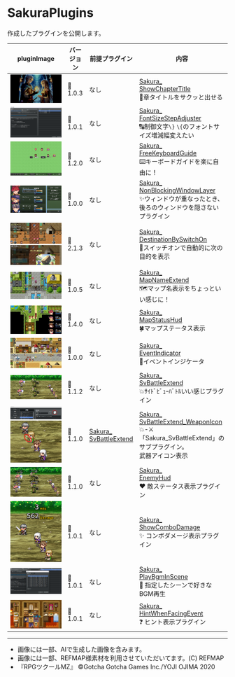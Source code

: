 # SakuraPlugins

作成したプラグインを公開します。

| pluginImage                                                                                                                                                                                                                                                            | バージョン | 前提プラグイン                                                              | 内容                                                                                                                                                                               |
| ---------------------------------------------------------------------------------------------------------------------------------------------------------------------------------------------------------------------------------------------------------------------- | ---------- | --------------------------------------------------------------------------- | ---------------------------------------------------------------------------------------------------------------------------------------------------------------------------------- |
| <a href="Sakura_ShowChapterTitle/Sakura_ShowChapterTitle.md"><img src="images/image.png" alt="alt text"></a>                                                                                                                                                           | 🎉1.0.3     | なし                                                                        | [Sakura_<br>ShowChapterTitle](Sakura_ShowChapterTitle/Sakura_ShowChapterTitle.md)  <br>🌟章タイトルをサクッと出せる                                                                 |
| <a href="Sakura_FontSizeStepAdjuster/Sakura_FontSizeStepAdjuster.md"><img src="images/image-1.png" alt="alt text"></a>                                                                                                                                                 | 🎉1.0.1     | なし                                                                        | [Sakura_<br>FontSizeStepAdjuster](Sakura_FontSizeStepAdjuster/Sakura_FontSizeStepAdjuster.md)<br>🔠制御文字`\}` `\{`のフォントサイズ増減幅変えたい                                  |
| <a href="Sakura_FreeKeyboardGuide/Sakura_FreeKeyboardGuide.md"><img src="images/image-10.png" alt="alt text"></a>                                                                                                                                                      | 🎉1.2.0     | なし                                                                        | [Sakura_<br>FreeKeyboardGuide](Sakura_FreeKeyboardGuide/Sakura_FreeKeyboardGuide.md)<br>⌨️キーボードガイドを楽に自由に！                                                            |
| <a href="Sakura_NonBlockingWindowLayer/Sakura_NonBlockingWindowLayer.md"><img src="images/image-6.png" alt="alt text"></a>                                                                                                                                             | 🎉1.0.0     | なし                                                                        | [Sakura_<br>NonBlockingWindowLayer](Sakura_NonBlockingWindowLayer/Sakura_NonBlockingWindowLayer.md)<br>✨ウィンドウが重なったとき、後ろのウィンドウを隠さないプラグイン             |
| <a href="Sakura_DestinationBySwitchOn/Sakura_DestinationBySwitchOn.md"><img src="images/image-20.png" alt="alt text"></a><a href="Sakura_DestinationBySwitchOn/Sakura_DestinationBySwitchOn.md"><img src="images/image-19.png" alt="alt text"></a>                     | 🎉2.1.3     | なし                                                                        | [Sakura_<br>DestinationBySwitchOn](Sakura_DestinationBySwitchOn/Sakura_DestinationBySwitchOn.md)<br>🧭スイッチオンで自動的に次の目的を表示                                          |
| <a href="Sakura_MapNameExtend/Sakura_MapNameExtend.md"><img src="images/image-12.png" alt="alt text"></a>                                                                                                                                                              | 🎉1.0.5     | なし                                                                        | [Sakura_<br>MapNameExtend](Sakura_MapNameExtend/Sakura_MapNameExtend.md)<br>🗺️マップ名表示をちょっといい感じに！                                                                    |
| <a href="Sakura_MapStatusHud/Sakura_MapStatusHud.md"><img src="images/image-14.png" alt="alt text"></a>                                                                                                                                                                | 🎉1.4.0     | なし                                                                        | [Sakura_<br>MapStatusHud](Sakura_MapStatusHud/Sakura_MapStatusHud.md) <br>🍀マップステータス表示                                                                                    |
| <a href="Sakura_EventIndicator/Sakura_EventIndicator.md"><img src="images/image-16.png" alt="alt text"></a>                                                                                                                                                            | 🎉1.0.0     | なし                                                                        | [Sakura_<br>EventIndicator](Sakura_EventIndicator/Sakura_EventIndicator.md) <br>🔔イベントインジケータ                                                                              |
| <a href="Sakura_SvBattleExtend/Sakura_SvBattleExtend.md"><img src="images/image-22.png" alt="alt text"></a>                                                                                                                                                            | 🎉1.1.2     | なし                                                                        | [Sakura_<br>SvBattleExtend](Sakura_SvBattleExtend/Sakura_SvBattleExtend.md) <br>💥ｻｲﾄﾞﾋﾞｭｰﾊﾞﾄﾙいい感じプラグイン                                                                       |
| <a href="Sakura_SvBattleExtend_WeaponIcon/Sakura_SvBattleExtend_WeaponIcon.md"><img src="images/image-25.png" alt="alt text"></a><br><a href="Sakura_SvBattleExtend_WeaponIcon/Sakura_SvBattleExtend_WeaponIcon.md"><img src="images/image-26.png" alt="alt text"></a> | 🎉1.1.0     | [Sakura_<br>SvBattleExtend](Sakura_SvBattleExtend/Sakura_SvBattleExtend.md) | [Sakura_<br>SvBattleExtend_WeaponIcon](Sakura_SvBattleExtend_WeaponIcon/Sakura_SvBattleExtend_WeaponIcon.md)<br>💥-⚔️「Sakura_SvBattleExtend」のサブプラグイン。<br>武器アイコン表示 |
| <a href="Sakura_EnemyHud/Sakura_EnemyHud.md"><img src="images/image-23.png" alt="alt text"></a>                                                                                                                                                                        | 🎉1.1.0     | なし                                                                        | [Sakura_<br>EnemyHud](Sakura_EnemyHud/Sakura_EnemyHud.md) <br>❤️ 敵ステータス表示プラグイン                                                                                         |
| <a href="Sakura_ShowComboDamage/Sakura_ShowComboDamage.md"><img src="images/image-24.png" alt="alt text"></a>                                                                                                                                                          | 🎉1.0.1     | なし                                                                        | [Sakura_<br>ShowComboDamage](Sakura_ShowComboDamage/Sakura_ShowComboDamage.md) <br>✨ コンボダメージ表示プラグイン                                                                  |
| <a href="Sakura_PlayBgmInScene/Sakura_PlayBgmInScene.md"><img src="images/image-27.png" alt="alt text"></a>                                                                                                                                                            | 🎉1.0.1     | なし                                                                        | [Sakura_<br>PlayBgmInScene](Sakura_PlayBgmInScene/Sakura_PlayBgmInScene.md) <br>🎵 指定したシーンで好きなBGM再生                                                                    |
| <a href="Sakura_HintWhenFacingEvent/Sakura_HintWhenFacingEvent.md"><img src="images/image-28.png" alt="alt text"></a>                                                                                                                                                  | 🎉1.0.1     | なし                                                                        | [Sakura_<br>HintWhenFacingEvent](Sakura_HintWhenFacingEvent/Sakura_HintWhenFacingEvent.md) <br>❓ ヒント表示プラグイン                                                              |
---
- 画像には一部、AIで生成した画像を含みます。
- 画像には一部、REFMAP様素材を利用させていただいてます。(C) REFMAP
- 『RPGツクールMZ』	©Gotcha Gotcha Games Inc./YOJI OJIMA 2020
